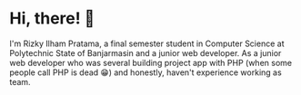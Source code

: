 <h1  style="font-weight: 700;">Hi, there! 👋</h1>
<p>
I'm Rizky Ilham Pratama, a final semester student in Computer Science at Polytechnic State of Banjarmasin and a junior web developer. As a junior web developer who was several building project app with PHP (when some people call PHP is dead 😁) and honestly, haven't experience working as team.
</p>
